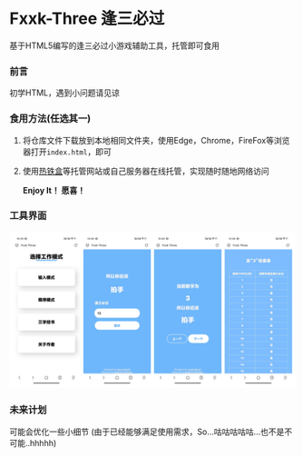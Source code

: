 # Fxxk-Three 逢三必过

基于HTML5编写的逢三必过小游戏辅助工具，托管即可食用

### 前言

初学HTML，遇到小问题请见谅

### 食用方法(任选其一)

1. 将仓库文件下载放到本地相同文件夹，使用Edge，Chrome，FireFox等浏览器打开`index.html`，即可

2. 使用[热铁盒](https://host.retiehe.com/)等托管网站或自己服务器在线托管，实现随时随地网络访问

   **Enjoy It！ 愿喜！**
   
### 工具界面

[![](https://github.com/VenenoSix24/Fxxk-Three/blob/main/Intro%20pic.jpg?raw=true)](https://github.com/VenenoSix24/Fxxk-Three/blob/main/Intro%20pic.jpg?raw=true)

### 未来计划

可能会优化一些小细节 (由于已经能够满足使用需求，So...咕咕咕咕咕...也不是不可能..hhhhh)
